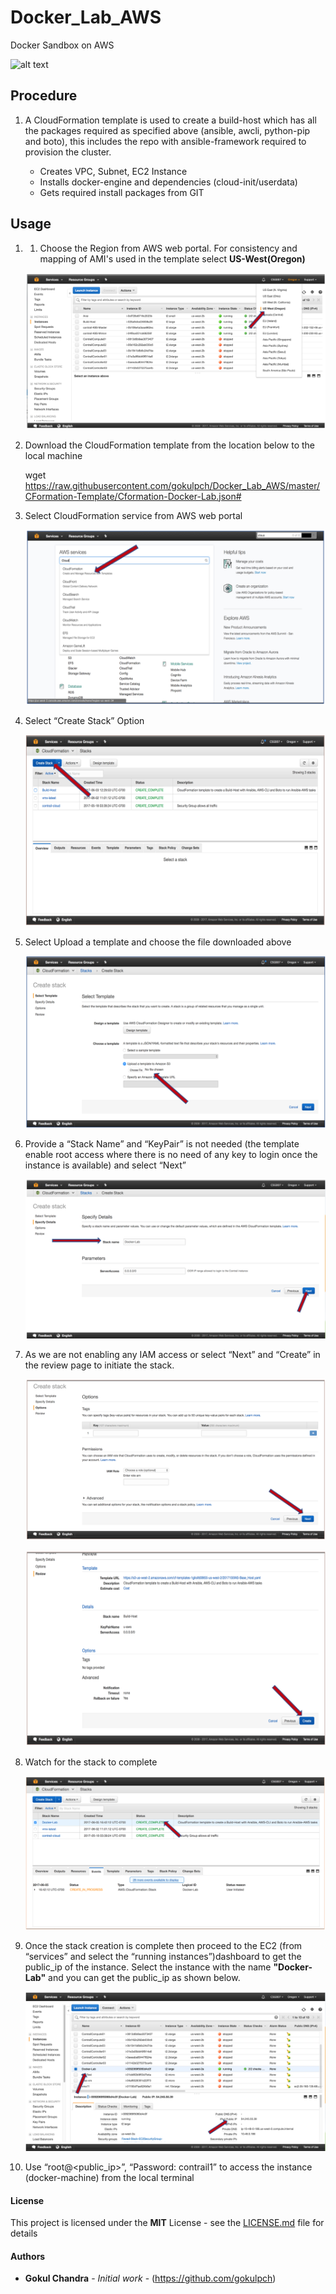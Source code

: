 # Docker_Lab_AWS
Docker Sandbox on AWS

![alt text](https://i.ytimg.com/vi/3lFjohWBUvc/maxresdefault.jpg)

## Procedure

1.  A CloudFormation template is used to create a build-host which has all the packages required as specified above (ansible, awcli, python-pip and boto), this includes the repo with ansible-framework required to provision the cluster.

    * Creates VPC, Subnet, EC2 Instance
    * Installs docker-engine and dependencies (cloud-init/userdata)
    * Gets required install packages from GIT

## Usage

1. 1. Choose the Region from AWS web portal. For consistency and mapping of AMI's used in the template select **US-West(Oregon)**

    ![alt text](https://github.com/gokulpch/Ansible_Base_Hosts_CloudFormation-Templates/blob/master/img/aws-16.png)
    
2. Download the CloudFormation template from the location below to the local machine

   wget https://raw.githubusercontent.com/gokulpch/Docker_Lab_AWS/master/CFormation-Template/Cformation-Docker-Lab.json#

3. Select CloudFormation service from AWS web portal 

    ![alt text](https://github.com/gokulpch/Ansible_Base_Hosts_CloudFormation-Templates/blob/master/img/aws1.png)

4. Select “Create Stack” Option
 
    ![alt text](https://github.com/gokulpch/Ansible_Base_Hosts_CloudFormation-Templates/blob/master/img/aws2.png)
    
5. Select Upload a template and choose the file downloaded above
 
    ![alt text](https://github.com/gokulpch/Ansible_Base_Hosts_CloudFormation-Templates/blob/master/img/aws3.png)
    
6. Provide a “Stack Name” and “KeyPair” is not needed (the template enable root access where there is no need of any key to    login once the instance is available) and select “Next”

    ![alt text](https://github.com/gokulpch/Ansible_Base_Hosts_CloudFormation-Templates/blob/master/img/aws-docker-1.png)
    
7. As we are not enabling any IAM access or select “Next” and “Create” in the review page to initiate the stack.

    ![alt text](https://github.com/gokulpch/Ansible_Base_Hosts_CloudFormation-Templates/blob/master/img/aws5.png)
    
    ![alt text](https://github.com/gokulpch/Ansible_Base_Hosts_CloudFormation-Templates/blob/master/img/aws6.png)

8. Watch for the stack to complete

    ![alt text](https://github.com/gokulpch/Ansible_Base_Hosts_CloudFormation-Templates/blob/master/img/aws-docker-4.png)
     
9. Once the stack creation is complete then proceed to the EC2 (from “services” and select the “running instances”)dashboard    to get the public_ip of the instance. Select the instance with the name **"Docker-Lab"** and you can get the public_ip as    shown below.

    ![alt text](https://github.com/gokulpch/Ansible_Base_Hosts_CloudFormation-Templates/blob/master/img/aws-docker-2.png)
    
10. Use “root@<public_ip>”, “Password: contrail1” to access the instance (docker-machine) from the local terminal

#### License

This project is licensed under the **MIT** License - see the [LICENSE.md](LICENSE.md) file for details

#### Authors

* **Gokul Chandra** - *Initial work* - (https://github.com/gokulpch)
